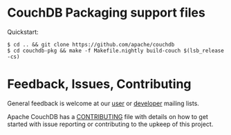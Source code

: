 # CouchDB Packaging support files

Quickstart:

```shell
$ cd .. && git clone https://github.com/apache/couchdb
$ cd couchdb-pkg && make -f Makefile.nightly build-couch $(lsb_release -cs)
```

# Feedback, Issues, Contributing

General feedback is welcome at our [user][1] or [developer][2] mailing lists.

Apache CouchDB has a [CONTRIBUTING][3] file with details on how to get started
with issue reporting or contributing to the upkeep of this project.

[1]: http://mail-archives.apache.org/mod_mbox/couchdb-user/
[2]: http://mail-archives.apache.org/mod_mbox/couchdb-dev/
[3]: https://github.com/apache/couchdb/blob/master/CONTRIBUTING.md
